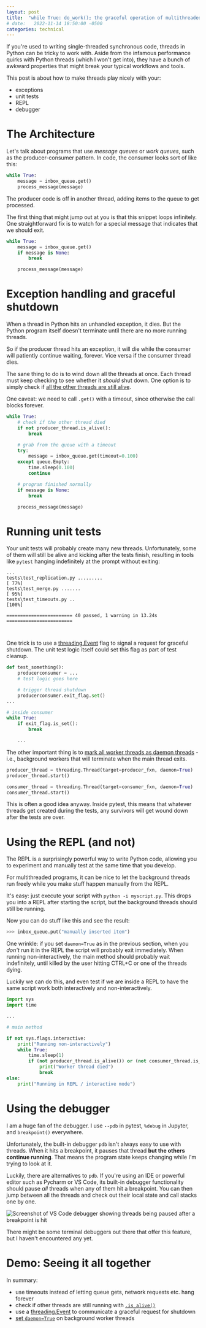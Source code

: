 ```yaml
---
layout: post
title:  "while True: do_work(); the graceful operation of multithreaded Python programs"
# date:   2022-11-14 18:50:00 -0500
categories: technical
---
```


If you're used to writing single-threaded synchronous code, threads in Python can be tricky to work with.
Aside from the infamous performance quirks with Python threads (which I won't get into), they have a bunch of awkward properties that might break your typical workflows and tools.

This post is about how to make threads play nicely with your:

- exceptions
- unit tests
- REPL
- debugger

# The Architecture

Let's talk about programs that use _message queues_ or _work queues_, such as the producer-consumer pattern.
In code, the consumer looks sort of like this:

```python
while True:
    message = inbox_queue.get()
    process_message(message)
```

The producer code is off in another thread, adding items to the queue to get processed.

The first thing that might jump out at you is that this snippet loops infinitely.
One straightforward fix is to watch for a special message that indicates that we should exit.

```python
while True:
    message = inbox_queue.get()
    if message is None:
        break

    process_message(message)
```

# Exception handling and graceful shutdown

When a thread in Python hits an unhandled exception, it dies.
But the Python program itself doesn't terminate until there are no more running threads.

So if the producer thread hits an exception, it will die while the consumer will patiently continue waiting, forever.
Vice versa if the consumer thread dies.

The sane thing to do is to wind down all the threads at once.
Each thread must keep checking to see whether it _should_ shut down.
One option is to simply check if [all the other threads are still alive](https://docs.python.org/3/library/threading.html#threading.Thread.is_alive).

One caveat: we need to call `.get()` with a timeout, since otherwise the call blocks forever.

```python
while True:
    # check if the other thread died
    if not producer_thread.is_alive():
        break

    # grab from the queue with a timeout
    try:
        message = inbox_queue.get(timeout=0.100)
    except queue.Empty:
        time.sleep(0.100)
        continue

    # program finished normally
    if message is None:
        break

    process_message(message)
```

# Running unit tests

Your unit tests will probably create many new threads.
Unfortunately, some of them will still be alive and kicking after the tests finish, resulting in tools like `pytest` hanging indefinitely at the prompt without exiting:

```
...
tests\test_replication.py .........                                       [ 77%]
tests\test_merge.py .......                                               [ 95%]
tests\test_timeouts.py ..                                                 [100%] 

======================== 40 passed, 1 warning in 13.24s ========================



```

One trick is to use a [threading.Event](https://docs.python.org/3/library/threading.html#threading.Event) flag to signal a request for graceful shutdown.
The unit test logic itself could set this flag as part of test cleanup.

```python
def test_something():
    producerconsumer = ...
    # test logic goes here

    # trigger thread shutdown
    producerconsumer.exit_flag.set()
...

# inside consumer
while True:
    if exit_flag.is_set():
        break

    ...
```

The other important thing is to [mark all worker threads as daemon threads](https://docs.python.org/3/library/threading.html#threading.Thread.daemon) - i.e., background workers that will terminate when the main thread exits. 

```python
producer_thread = threading.Thread(target=producer_fxn, daemon=True)
producer_thread.start()

consumer_thread = threading.Thread(target=consumer_fxn, daemon=True)
consumer_thread.start()
```

This is often a good idea anyway.
Inside pytest, this means that whatever threads get created during the tests, any survivors will get wound down after the tests are over.

# Using the REPL (and not)

The REPL is a surprisingly powerful way to write Python code, allowing you to experiment and manually test at the same time that you develop.

For multithreaded programs, it can be nice to let the background threads run freely while you make stuff happen manually from the REPL.

It's easy: just execute your script with `python -i myscript.py`.
This drops you into a REPL after starting the script, but the background threads should still be running.

Now you can do stuff like this and see the result:

```python
>>> inbox_queue.put("manually inserted item")

```

One wrinkle: if you set `daemon=True` as in the previous section, when you _don't_ run it in the REPL the script will probably exit immediately.
When running non-interactively, the main method should probably wait indefinitely, until killed by the user hitting CTRL+C or one of the threads dying.

Luckily we can do this, and even test if we are inside a REPL to have the same script work both interactively and non-interactively.

```python
import sys
import time

...

# main method

if not sys.flags.interactive:
    print("Running non-interactively")
    while True:
        time.sleep(1)
        if (not producer_thread.is_alive()) or (not consumer_thread.is_alive()):
            print("Worker thread died")
            break
else:
    print("Running in REPL / interactive mode")

```

# Using the debugger

I am a huge fan of the debugger.
I use `--pdb` in pytest, `%debug` in Jupyter, and `breakpoint()` everywhere.

Unfortunately, the built-in debugger `pdb` isn't always easy to use with threads.
When it hits a breakpoint, it pauses that thread **but the others continue running**.
That means the program state keeps changing while I'm trying to look at it.

Luckily, there are alternatives to `pdb`.
If you're using an IDE or powerful editor such as Pycharm or VS Code, its built-in debugger functionality should pause _all_ threads when any of them hit a breakpoint.
You can then jump between all the threads and check out their local state and call stacks one by one.

![Screenshot of VS Code debugger showing threads being paused after a breakpoint is hit]({{site.baseurl}}/images/threads/vscode_multithreaded_debugger.png)

There might be some terminal debuggers out there that offer this feature, but I haven't encountered any yet.

# Demo: Seeing it all together

In summary:

- use timeouts instead of letting queue gets, network requests etc. hang forever
- check if other threads are still running with [`.is_alive()`]((https://docs.python.org/3/library/threading.html#threading.Thread.is_alive))
- use a [threading.Event](https://docs.python.org/3/library/threading.html#threading.Event) to communicate a graceful request for shutdown
- [set `daemon=True`]((https://docs.python.org/3/library/threading.html#threading.Thread.daemon)) on background worker threads


<!-- TODO -->
